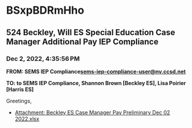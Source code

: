 # BSxpBDRmHho
## 524 Beckley, Will ES Special Education Case Manager Additional Pay IEP Compliance
### Dec 2, 2022, 4:35:56 PM
**FROM: SEMS IEP Compliance<sems-iep-compliance-user@nv.ccsd.net>**

**TO: to SEMS IEP Compliance, Shannon Brown [Beckley ES], Lisa Poirier [Harris ES]**


Greetings, 





* [Attachment: Beckley ES Case Manager Pay Preliminary Dec 02 2022.xlsx](BSxpBDRmHho-attachment-1.xlsx)
